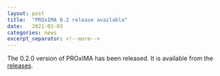 ```yaml
---
layout: post
title:  "PROxIMA 0.2 release available"
date:   2021-02-03
categories: news
excerpt_separator: <!--more-->
---
```


The 0.2.0 version of PROxIMA has been released. It is available from the [releases](/releases).